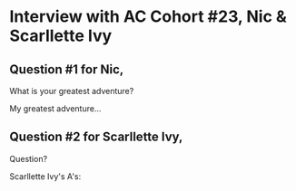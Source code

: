 # Interview with AC Cohort #23, Nic & Scarllette Ivy

## Question #1 for Nic,

What is your greatest adventure?
  
My greatest adventure...



## Question #2 for Scarllette Ivy,

Question?

Scarllette Ivy's A's: